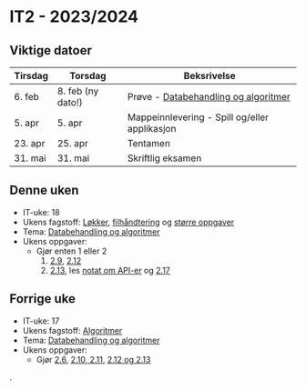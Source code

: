 # IT2 - 2023/2024

## Viktige datoer

| Tirsdag | Torsdag           | Beksrivelse                                                             |
| ------- | ----------------- | ----------------------------------------------------------------------- |
| 6. feb  | 8. feb (ny dato!) | Prøve - [Databehandling og algoritmer](/databehandling-og-algoritmer) |
| 5. apr  | 5. apr            | Mappeinnlevering - Spill og/eller applikasjon                           |
| 23. apr | 25. apr           | Tentamen                                                                |
| 31. mai | 31. mai           | Skriftlig eksamen                                                       |

## Denne uken

- IT-uke: 18
- Ukens fagstoff: [Løkker](/databehandling-og-algoritmer/lokker-lister-og-ordboker), [filhåndtering](/databehandling-og-algoritmer/filhandtering) og [større oppgaver](/databehandling-og-algoritmer/storre-oppgaver)
- Tema: [Databehandling og algoritmer](/databehandling-og-algoritmer)
- Ukens oppgaver:
  - Gjør enten 1 eller 2
    1. [2.9](/databehandling-og-algoritmer/lokker-lister-og-ordboker#oppgave-29), [2.12](/databehandling-og-algoritmer/algoritmer#oppgave-212)
    2. [2.13](/databehandling-og-algoritmer/storre-oppgaver#215---youtube), les [notat om API-er](/databehandling-og-algoritmer/api) og [2.17](/databehandling-og-algoritmer/api#oppgaver)

## Forrige uke

- IT-uke: 17
- Ukens fagstoff: [Algoritmer](/databehandling-og-algoritmer/algoritmer)
- Tema: [Databehandling og algoritmer](/databehandling-og-algoritmer)
- Ukens oppgaver:
  - Gjør [2.6](/databehandling-og-algoritmer/pseudokode#oppgave-26), [2.10, 2.11](/databehandling-og-algoritmer/pseudokode#oppgaver), [2.12 og 2.13](/databehandling-og-algoritmer/storre-oppgaver#oppgaver)

.